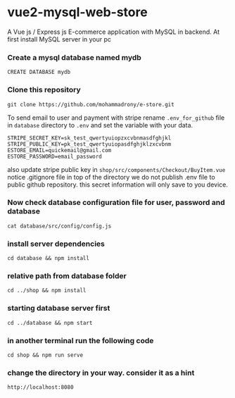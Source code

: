# vue2-mysql-web-store
A Vue js / Express js E-commerce application with MySQL in backend.
At first install MySQL server in your pc
### Create a mysql database named mydb
```
CREATE DATABASE mydb
``` 
### Clone this repository
```
git clone https://github.com/mohammadrony/e-store.git
```
To send email to user and payment with stripe rename `.env_for_github` file in `database` directory to `.env` and set the variable with your data.
```
STRIPE_SECRET_KEY=sk_test_qwertyuiopzxcvbnmasdfghjkl
STRIPE_PUBLIC_KEY=pk_test_qwertyuiopasdfghjklzxcvbnm
ESTORE_EMAIL=quickemail@gmail.com
ESTORE_PASSWORD=email_password
```
also update stripe public key in `shop/src/components/Checkout/BuyItem.vue`
notice .gitignore file in top of the directory we do not publish .env file to public github repository.
this secret information will only save to you device.
### Now check database configuration file for user, password and database
```
cat database/src/config/config.js
```
### install server dependencies 
```
cd database && npm install
```
### relative path from database folder
```
cd ../shop && npm install
```
### starting database server first
```
cd ../database && npm start
```
### in another terminal run the following code
```
cd shop && npm run serve
```
### change the directory in your way. consider it as a hint
```
http://localhost:8080
```
